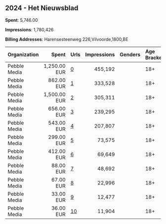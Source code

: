 ## 2024 - Het Nieuwsblad 
**Spent**: 5,746.00

**Impressions**: 1,780,426

**Billing Addresses**: Harensesteenweg 226,Vilvoorde,1800,BE

|Organization|Spent|Urls|Impressions|Genders|Age Brackets|Country Codes|
|:---|---:|:---|---:|:---|:---|:---|
|Pebble Media|1,250.00 EUR|[0](https://www.snap.com/political-ads/asset/c119be62e98faa0b9b11ffb34e20de5edd1e5a3506f02654ec00d25f48302b66?mediaType=png)|455,192||18+|belgium|
|Pebble Media|862.00 EUR|[1](https://www.snap.com/political-ads/asset/5a9e66c8c248a96507d60255637344d5212ad82c9aeb600708e7e97452d2af80?mediaType=jpg)|333,528||18+|belgium|
|Pebble Media|1,500.00 EUR|[2](https://www.snap.com/political-ads/asset/c19c956e6f85f8c258d60b52149606a244565ffa166eb974dd6f1e2043f43fb3?mediaType=png)|305,311||18+|belgium|
|Pebble Media|656.00 EUR|[3](https://www.snap.com/political-ads/asset/bb77d72b07b9dbf1be8712e45d7e6ccfebb8eff20b2e81487499272044fb4920?mediaType=mp4)|239,295||18+|belgium|
|Pebble Media|543.00 EUR|[4](https://www.snap.com/political-ads/asset/276e108abced518aec7599553e2aa6d4c79ac841966699c463c22aa12a15d7f5?mediaType=mp4)|207,807||18+|belgium|
|Pebble Media|299.00 EUR|[5](https://www.snap.com/political-ads/asset/30fab0349f6694af1a927c4dfca47cd5d7bdc2d38d441194d325f1ebd326e15f?mediaType=mp4)|73,575||18+|belgium|
|Pebble Media|412.00 EUR|[6](https://www.snap.com/political-ads/asset/94d42cf4166e25a6042d0b661bd4f3bf64a125319b651ab0cbd1abbbc923e595?mediaType=mp4)|69,649||18+|belgium|
|Pebble Media|88.00 EUR|[7](https://www.snap.com/political-ads/asset/c4f723465504a584fd0e08ef1615ae2a82b1450fdba3c203bb5c421c3145c4ac?mediaType=png)|48,692||18+|belgium|
|Pebble Media|67.00 EUR|[8](https://www.snap.com/political-ads/asset/d9097b3c081f68dc80fb9423b5691e938ff895d199919ccc5829da370e502f25?mediaType=png)|22,996||18+|belgium|
|Pebble Media|33.00 EUR|[9](https://www.snap.com/political-ads/asset/b7635aceacd833448b1f88180243793ff159bbe0c5684532ef459fd2fca042c5?mediaType=png)|12,477||18+|belgium|
|Pebble Media|36.00 EUR|[10](https://www.snap.com/political-ads/asset/7426f3096055820bf9a61dbacb4f5dc3df809b7143c81e3528db1f0ab1eef623?mediaType=png)|11,904||18+|belgium|
